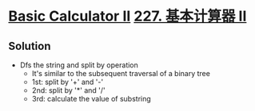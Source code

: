 # [Basic Calculator II](https://leetcode.com/problems/basic-calculator-ii/) [227. 基本计算器 II](https://leetcode-cn.com/problems/basic-calculator-ii/)

## Solution
* Dfs the string and split by operation
  * It's similar to the subsequent traversal of a binary tree
  * 1st: split by '+' and '-'
  * 2nd: split by '*' and '/'
  * 3rd: calculate the value of substring